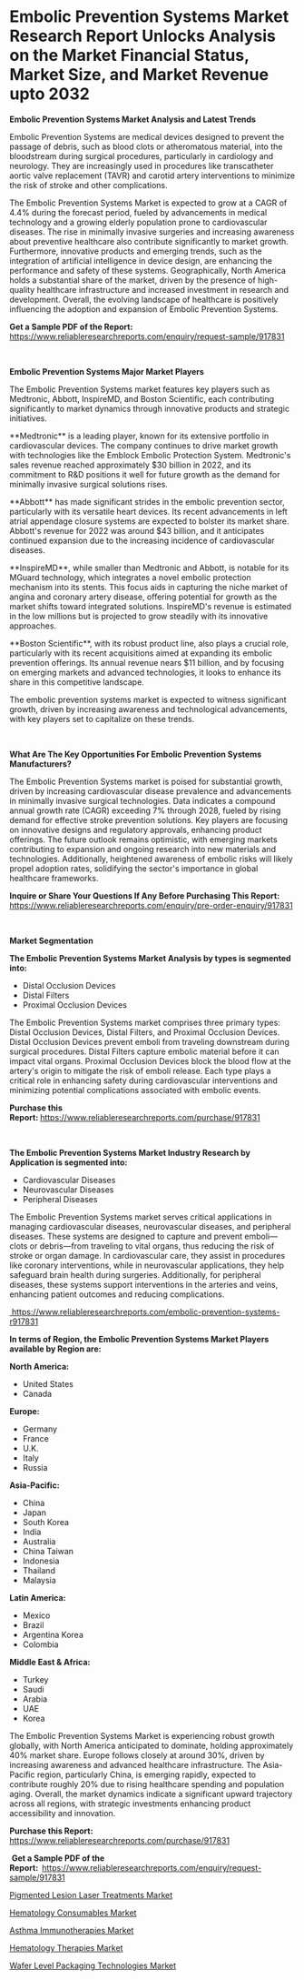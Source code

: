 <p><h1>Embolic Prevention Systems Market Research Report Unlocks Analysis on the Market Financial Status, Market Size, and Market Revenue upto 2032</h1></p><p><strong>Embolic Prevention Systems Market Analysis and Latest Trends</strong></p>
<p><p>Embolic Prevention Systems are medical devices designed to prevent the passage of debris, such as blood clots or atheromatous material, into the bloodstream during surgical procedures, particularly in cardiology and neurology. They are increasingly used in procedures like transcatheter aortic valve replacement (TAVR) and carotid artery interventions to minimize the risk of stroke and other complications.</p><p>The Embolic Prevention Systems Market is expected to grow at a CAGR of 4.4% during the forecast period, fueled by advancements in medical technology and a growing elderly population prone to cardiovascular diseases. The rise in minimally invasive surgeries and increasing awareness about preventive healthcare also contribute significantly to market growth. Furthermore, innovative products and emerging trends, such as the integration of artificial intelligence in device design, are enhancing the performance and safety of these systems. Geographically, North America holds a substantial share of the market, driven by the presence of high-quality healthcare infrastructure and increased investment in research and development. Overall, the evolving landscape of healthcare is positively influencing the adoption and expansion of Embolic Prevention Systems.</p></p>
<p><strong>Get a Sample PDF of the Report:&nbsp;</strong> <a href="https://www.reliableresearchreports.com/enquiry/request-sample/917831?utm_campaign=115&utm_medium=2&utm_source=Github&utm_content=ia&utm_term=07032025&utm_id=embolic-prevention-systems">https://www.reliableresearchreports.com/enquiry/request-sample/917831</a></p>
<p>&nbsp;</p>
<p><strong>Embolic Prevention Systems Major Market Players</strong></p>
<p><p>The Embolic Prevention Systems market features key players such as Medtronic, Abbott, InspireMD, and Boston Scientific, each contributing significantly to market dynamics through innovative products and strategic initiatives.</p><p>**Medtronic** is a leading player, known for its extensive portfolio in cardiovascular devices. The company continues to drive market growth with technologies like the Emblock Embolic Protection System. Medtronic's sales revenue reached approximately $30 billion in 2022, and its commitment to R&D positions it well for future growth as the demand for minimally invasive surgical solutions rises.</p><p>**Abbott** has made significant strides in the embolic prevention sector, particularly with its versatile heart devices. Its recent advancements in left atrial appendage closure systems are expected to bolster its market share. Abbott's revenue for 2022 was around $43 billion, and it anticipates continued expansion due to the increasing incidence of cardiovascular diseases.</p><p>**InspireMD**, while smaller than Medtronic and Abbott, is notable for its MGuard technology, which integrates a novel embolic protection mechanism into its stents. This focus aids in capturing the niche market of angina and coronary artery disease, offering potential for growth as the market shifts toward integrated solutions. InspireMD's revenue is estimated in the low millions but is projected to grow steadily with its innovative approaches.</p><p>**Boston Scientific**, with its robust product line, also plays a crucial role, particularly with its recent acquisitions aimed at expanding its embolic prevention offerings. Its annual revenue nears $11 billion, and by focusing on emerging markets and advanced technologies, it looks to enhance its share in this competitive landscape.</p><p>The embolic prevention systems market is expected to witness significant growth, driven by increasing awareness and technological advancements, with key players set to capitalize on these trends.</p></p>
<p>&nbsp;</p>
<p><strong>What Are The Key Opportunities For Embolic Prevention Systems Manufacturers?</strong></p>
<p><p>The Embolic Prevention Systems market is poised for substantial growth, driven by increasing cardiovascular disease prevalence and advancements in minimally invasive surgical technologies. Data indicates a compound annual growth rate (CAGR) exceeding 7% through 2028, fueled by rising demand for effective stroke prevention solutions. Key players are focusing on innovative designs and regulatory approvals, enhancing product offerings. The future outlook remains optimistic, with emerging markets contributing to expansion and ongoing research into new materials and technologies. Additionally, heightened awareness of embolic risks will likely propel adoption rates, solidifying the sector's importance in global healthcare frameworks.</p></p>
<p><strong>Inquire or Share Your Questions If Any Before Purchasing This Report:</strong> <a href="https://www.reliableresearchreports.com/enquiry/pre-order-enquiry/917831?utm_campaign=115&utm_medium=2&utm_source=Github&utm_content=ia&utm_term=07032025&utm_id=embolic-prevention-systems">https://www.reliableresearchreports.com/enquiry/pre-order-enquiry/917831</a></p>
<p>&nbsp;</p>
<p><strong>Market Segmentation</strong></p>
<p><strong>The Embolic Prevention Systems Market Analysis by types is segmented into:</strong></p>
<p><ul><li>Distal Occlusion Devices</li><li>Distal Filters</li><li>Proximal Occlusion Devices</li></ul></p>
<p><p>The Embolic Prevention Systems market comprises three primary types: Distal Occlusion Devices, Distal Filters, and Proximal Occlusion Devices. Distal Occlusion Devices prevent emboli from traveling downstream during surgical procedures. Distal Filters capture embolic material before it can impact vital organs. Proximal Occlusion Devices block the blood flow at the artery's origin to mitigate the risk of emboli release. Each type plays a critical role in enhancing safety during cardiovascular interventions and minimizing potential complications associated with embolic events.</p></p>
<p><strong>Purchase this Report:&nbsp;</strong><a href="https://www.reliableresearchreports.com/purchase/917831?utm_campaign=115&utm_medium=2&utm_source=Github&utm_content=ia&utm_term=07032025&utm_id=embolic-prevention-systems">https://www.reliableresearchreports.com/purchase/917831</a></p>
<p>&nbsp;</p>
<p><strong>The Embolic Prevention Systems Market Industry Research by Application is segmented into:</strong></p>
<p><ul><li>Cardiovascular Diseases</li><li>Neurovascular Diseases</li><li>Peripheral Diseases</li></ul></p>
<p><p>The Embolic Prevention Systems market serves critical applications in managing cardiovascular diseases, neurovascular diseases, and peripheral diseases. These systems are designed to capture and prevent emboli—clots or debris—from traveling to vital organs, thus reducing the risk of stroke or organ damage. In cardiovascular care, they assist in procedures like coronary interventions, while in neurovascular applications, they help safeguard brain health during surgeries. Additionally, for peripheral diseases, these systems support interventions in the arteries and veins, enhancing patient outcomes and reducing complications.</p></p>
<p><a href="https://www.reliableresearchreports.com/embolic-prevention-systems-r917831?utm_campaign=115&utm_medium=2&utm_source=Github&utm_content=ia&utm_term=07032025&utm_id=embolic-prevention-systems">&nbsp;https://www.reliableresearchreports.com/embolic-prevention-systems-r917831</a></p>
<p><strong>In terms of Region, the Embolic Prevention Systems Market Players available by Region are:</strong></p>
<p>
    <p> <strong> North America: </strong>
        <ul>
            <li>United States</li>
            <li>Canada</li>
        </ul>
        </p> 
    <p> <strong> Europe: </strong>
        <ul>
            <li>Germany</li>
            <li>France</li>
            <li>U.K.</li>
            <li>Italy</li>
            <li>Russia</li>
        </ul>
        </p> 
    <p> <strong> Asia-Pacific: </strong>
        <ul>
            <li>China</li>
            <li>Japan</li>
            <li>South Korea</li>
            <li>India</li>
            <li>Australia</li>
            <li>China Taiwan</li>
            <li>Indonesia</li>
            <li>Thailand</li>
            <li>Malaysia</li>
        </ul>
        </p> 
    <p> <strong> Latin America: </strong>
        <ul>
            <li>Mexico</li>
            <li>Brazil</li>
            <li>Argentina Korea</li>
            <li>Colombia</li>
        </ul>
        </p> 
    <p> <strong> Middle East & Africa: </strong>
        <ul>
            <li>Turkey</li>
            <li>Saudi</li>
            <li>Arabia</li>
            <li>UAE</li>
            <li>Korea</li>
        </ul>
    </p>
    </p>
<p><p>The Embolic Prevention Systems Market is experiencing robust growth globally, with North America anticipated to dominate, holding approximately 40% market share. Europe follows closely at around 30%, driven by increasing awareness and advanced healthcare infrastructure. The Asia-Pacific region, particularly China, is emerging rapidly, expected to contribute roughly 20% due to rising healthcare spending and population aging. Overall, the market dynamics indicate a significant upward trajectory across all regions, with strategic investments enhancing product accessibility and innovation.</p></p>
<p><strong>Purchase this Report: </strong><a href="https://www.reliableresearchreports.com/purchase/917831?utm_campaign=115&utm_medium=2&utm_source=Github&utm_content=ia&utm_term=07032025&utm_id=embolic-prevention-systems">https://www.reliableresearchreports.com/purchase/917831</a></p>
<p>&nbsp;<strong>Get a Sample PDF of the Report:&nbsp;&nbsp;</strong><a href="https://www.reliableresearchreports.com/enquiry/request-sample/917831?utm_campaign=115&utm_medium=2&utm_source=Github&utm_content=ia&utm_term=07032025&utm_id=embolic-prevention-systems">https://www.reliableresearchreports.com/enquiry/request-sample/917831</a></p>
<p><strong></strong></p>
<p><p><a href="https://github.com/seibttullyjh/Market-Research-Report-List-1/blob/main/pigmented-lesion-laser-treatments-market.md?utm_campaign=115&utm_medium=2&utm_source=Github&utm_content=ia&utm_term=07032025&utm_id=embolic-prevention-systems">Pigmented Lesion Laser Treatments Market</a></p><p><a href="https://github.com/storcweithzg/Market-Research-Report-List-1/blob/main/hematology-consumables-market.md?utm_campaign=115&utm_medium=2&utm_source=Github&utm_content=ia&utm_term=07032025&utm_id=embolic-prevention-systems">Hematology Consumables Market</a></p><p><a href="https://github.com/spoorsusama/Market-Research-Report-List-1/blob/main/asthma-immunotherapies-market.md?utm_campaign=115&utm_medium=2&utm_source=Github&utm_content=ia&utm_term=07032025&utm_id=embolic-prevention-systems">Asthma Immunotherapies Market</a></p><p><a href="https://github.com/azorrotutus/Market-Research-Report-List-1/blob/main/hematology-therapies-market.md?utm_campaign=115&utm_medium=2&utm_source=Github&utm_content=ia&utm_term=07032025&utm_id=embolic-prevention-systems">Hematology Therapies Market</a></p><p><a href="https://github.com/dafertsuria/Market-Research-Report-List-1/blob/main/wafer-level-packaging-technologies-market.md?utm_campaign=115&utm_medium=2&utm_source=Github&utm_content=ia&utm_term=07032025&utm_id=embolic-prevention-systems">Wafer Level Packaging Technologies Market</a></p></p>